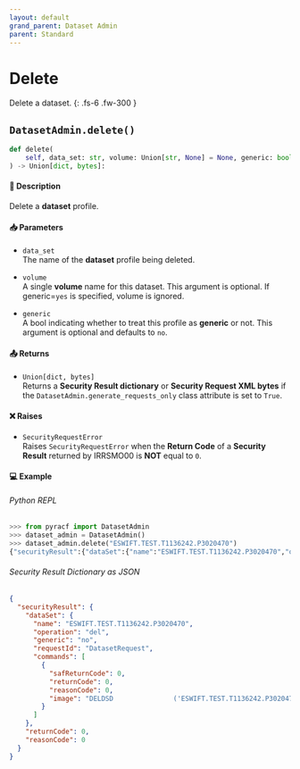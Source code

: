 ```yaml
---
layout: default
grand_parent: Dataset Admin
parent: Standard
---
```


# Delete

Delete a dataset.
{: .fs-6 .fw-300 }

## `DatasetAdmin.delete()`

```python
def delete(
    self, data_set: str, volume: Union[str, None] = None, generic: bool = False
) -> Union[dict, bytes]:
```

#### 📄 Description

Delete a **dataset** profile.

#### 📥 Parameters
* `data_set`<br>
  The name of the **dataset** profile being deleted.

* `volume`<br>
  A single **volume** name for this dataset. This argument is optional. If generic=`yes` is specified, volume is ignored.

* `generic`<br>
  A bool indicating whether to treat this profile as **generic** or not. This argument is optional and defaults to `no`.

#### 📤 Returns
* `Union[dict, bytes]`<br>
  Returns a **Security Result dictionary** or **Security Request XML bytes** if the `DatasetAdmin.generate_requests_only` class attribute is set to `True`.

#### ❌ Raises
* `SecurityRequestError`<br>
  Raises `SecurityRequestError` when the **Return Code** of a **Security Result** returned by IRRSMO00 is **NOT** equal to `0`.

#### 💻 Example

###### Python REPL
```python
>>> from pyracf import DatasetAdmin
>>> dataset_admin = DatasetAdmin()
>>> dataset_admin.delete("ESWIFT.TEST.T1136242.P3020470")
{"securityResult":{"dataSet":{"name":"ESWIFT.TEST.T1136242.P3020470","operation":"del","generic":"no","requestId":"DatasetRequest","commands":[{"safReturnCode":0,"returnCode":0,"reasonCode":0,"image":"DELDSD               ('ESWIFT.TEST.T1136242.P3020470')"}]},"returnCode":0,"reasonCode":0}}
```

###### Security Result Dictionary as JSON
```json
{
  "securityResult": {
    "dataSet": {
      "name": "ESWIFT.TEST.T1136242.P3020470",
      "operation": "del",
      "generic": "no",
      "requestId": "DatasetRequest",
      "commands": [
        {
          "safReturnCode": 0,
          "returnCode": 0,
          "reasonCode": 0,
          "image": "DELDSD               ('ESWIFT.TEST.T1136242.P3020470')"
        }
      ]
    },
    "returnCode": 0,
    "reasonCode": 0
  }
}
```